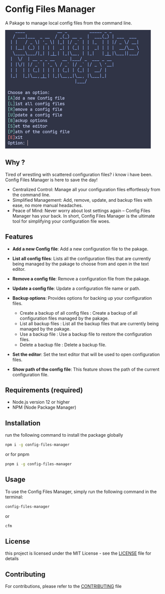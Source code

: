 # Config Files Manager

A Pakage to manage local config files from the command line.

![cfm image](./cfm.png)

## Why ?

Tired of wrestling with scattered configuration files? i know i have been.
Config Files Manager is here to save the day!

- Centralized Control: Manage all your configuration files effortlessly from the command line.
- Simplified Management: Add, remove, update, and backup files with ease, no more manual headaches.
- Peace of Mind: Never worry about lost settings again – Config Files Manager has your back.
  In short, Config Files Manager is the ultimate tool for simplifying your configuration file woes.

## Features

- **Add a new Config file**: Add a new configuration file to the pakage.

- **List all config files**: Lists all the configuration files that are currently being managed by the pakage to choose from and open in the text editor.

- **Remove a config file**: Remove a configuration file from the pakage.

- **Update a config file**: Update a configuration file name or path.

- **Backup options**: Provides options for backing up your configuration files.

  - Create a backup of all config files : Create a backup of all configuration files managed by the pakage.
  - List all backup files : List all the backup files that are currently being managed by the pakage.
  - Use a backup file : Use a backup file to restore the configuration files.
  - Delete a backup file : Delete a backup file.

- **Set the editor**: Set the text editor that will be used to open configuration files.

- **Show path of the config file**: This feature shows the path of the current configuration file.

## Requirements (required)

- Node.js version 12 or higher
- NPM (Node Package Manager)

## Installation

run the following command to install the package globally

```sh
npm i -g config-files-manager
```

or for pnpm

```sh
pnpm i -g config-files-manager
```

## Usage

To use the Config Files Manager, simply run the following command in the terminal:

```sh
config-files-manager
```

or

```sh
cfm
```

## License

this project is licensed under the MIT License - see the [LICENSE](./LICENSE) file for details

## Contributing

For contributions, please refer to the [CONTRIBUTING](./CONTRIBUTING.md) file
